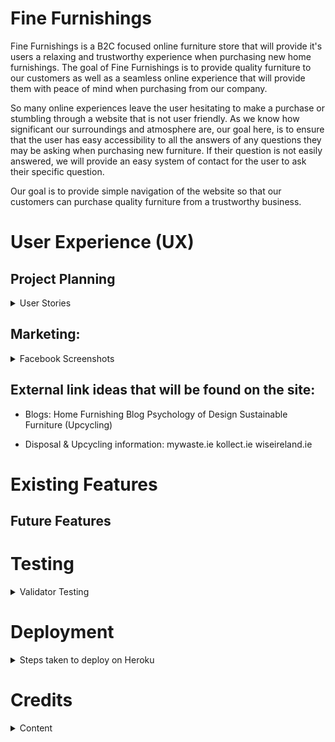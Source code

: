 # Fine Furnishings
Fine Furnishings is a B2C focused online furniture store that will provide it's users a relaxing and trustworthy experience when purchasing new home furnishings. The goal of Fine Furnishings is to provide quality furniture to our customers as well as a seamless online experience that will provide them with peace of mind when purchasing from our company.

So many online experiences leave the user hesitating to make a purchase or stumbling through a website that is not user friendly. As we know how significant our surroundings and atmosphere are, our goal here, is to ensure that the user has easy accessibility to all the answers of any questions they may be asking when purchasing new furniture. If their question is not easily answered, we will provide an easy system of contact for the user to ask their specific question. 

Our goal is to provide simple navigation of the website so that our customers can purchase quality furniture from a trustworthy business.

# User Experience (UX)

## Project Planning 

<details>

<summary>User Stories</summary>
**Planning of user stories completed in Google sheets:
[Google sheet](https://docs.google.com/spreadsheets/d/1xrrFyjqHdzZsPyJ-DnGmsfV3z4rvsZ0ZD8F23ye3utk/edit#gid=0)
- Link to my [GitHub Project](https://github.com/users/morganoleary/projects/5)

<summary>ERD Diagram</summary>
[LucidChart ERD](https://lucid.app/lucidchart/c013de76-fea2-4861-9c69-efccf9e6f6ca/edit?invitationId=inv_27c26c18-d566-4a6a-b26c-0b9be3d8465f&page=0_0#)
![LucidChart ERD](ERD_Diagram.png) # update

<summary>Wireframes</summary>


<summary>Design</summary>
- Using the color Red - psychology of color
     I used the color Red as it has been proven to boost online sales. While the site has a red overall color, I created a more muted version to keep the site classy and more elegant for a more peaceful shopping experience. 
[Crazy Egg](https://www.crazyegg.com/blog/colors-proven-to-boost-sales/)

</details>

## Marketing:
<details>

<summary>Facebook Screenshots</summary>

![Facebook Screenshot #1](static/readme_images/facebook-1-min.png)
![Facebook Screenshot #2](static/readme_images/facebook-2-min.png)
![Facebook Screenshot #3](static/readme_images/facebook-3-min.png)
![Facebook Screenshot #4](static/readme_images/facebook-4-min.png)
![Facebook Screenshot #5](static/readme_images/facebook-5-min.png)

</details>

## External link ideas that will be found on the site:
- Blogs:
Home Furnishing Blog
Psychology of Design
Sustainable Furniture (Upcycling)

- Disposal & Upcycling information:
mywaste.ie
kollect.ie
wiseireland.ie

# Existing Features

## Future Features

# Testing
<details>

<summary>Validator Testing</summary>

<summary>Manual Testing</summary>

<summary>Bugs/Unfixed Bugs</summary>

</details>

# Deployment
<details>

<summary>Steps taken to deploy on Heroku</summary>
WILL UPDATE:

Set up the workspace:
1. Install gunicorn in workspace for Heroku deployment
2. Add to requirements.txt and create Procfile
3. In settings.py set DEBUG = False
4. Git add, commit and push changes to GitHub
Deploy on Heroku:
5. Create the app on Heroku and connect to GitHub project
6. Set the Config Vars in the "Settings" Tab
7. Navigate to the "Deploy" tab and scroll down to click on "Deploy Branch" in the "Manual deploy" section

<summary>Fork Repository</summary>

Forking a repository allows you to create a copy to GitHub, and any changes made will not affect the original repository:

- Within GitHub, navigate to the repository page you are going to fork
- Click "Fork" on the top right corner of the page
- Wait for the copy to be created and you are then redirected to the forked repository

<summary>Clone Repository</summary>

Cloning a repository allows you to create a local copy of a repository on your machine:

- Within GitHub, navigate to the repository you are wanting to clone
- Click the green "<>Code" button
- Within the "Local" tab, copy the HTTPS url
- In your IDE, open Git Bash and type in 'git clone' followed by the pasted url just copied from GitHub. Ex: git clone https://example.com/repository/project
- The clone has been created on your local machine

</details>

# Credits

<details>

<summary>Content</summary>
- The Boutique Ado Walkthrough was referenced when setting up Django, Allauth and the base template.
- The ![Boutique Ado Walkthrough](https://learn.codeinstitute.net/courses/course-v1:CodeInstitute+EA101+2/courseware/eb05f06e62c64ac89823cc956fcd8191/0fb892bc636a44cf94b69d9f2aa9166a/?child=first) was referenced when creating product pages & search bar functionality.
- [Django documention](https://docs.djangoproject.com/en/dev/ref/models/querysets/#iexact) was referenced when utilizing iexact in creating the product category links.
- [Stack Overflow](https://stackoverflow.com/questions/35796195/how-to-redirect-to-previous-page-in-django-after-post-request) helped me redirect users to the previous page without using the 'back' button on the browser.
- The contact app, was largely taken from my previous project [Sould Base Studio Booking Site](https://github.com/morganoleary/studio-booking-site)
- [Bootstrap Collapse Documentation](https://getbootstrap.com/docs/4.6/components/collapse/) was used to implement the dropdown answers on the FAQs page.
- [FreePik.com](https://www.freepik.com/free-photos-vectors/ff-logo) was used to create a mockup of a logo for the company for the Facebook page.
- Updating the shopping cart with quantity functionality & size options for the bedframes was implemented with a great help from the [Boutique Ado Walkthrough - Adding Products](https://learn.codeinstitute.net/courses/course-v1:CodeInstitute+EA101+2/courseware/eb05f06e62c64ac89823cc956fcd8191/f324de58c90e47bd9497bf5839cf1859/)
- [Stack Overflow](https://stackoverflow.com/questions/47258289/differences-between-stacked-inline-and-tabular-inline) was referenced when creating the admin user profile and address fields.
- [Django Docs - forloop.counter](https://docs.djangoproject.com/en/3.1/ref/templates/builtins/#for) & [Django Docs - modelformset_factory¶](https://docs.djangoproject.com/en/5.0/ref/forms/models/#:~:text=modelformset_factory%20%C2%B6&text=Returns%20a%20FormSet%20class%20for,passed%20through%20to%20modelform_factory()%20.) were utilized when implementing the functionality of the users addresses and being able to add multiple to the same account. 


<summary>Technologies Used</summary>
- Images for the products and site were found on [Pexels.com](https://www.pexels.com/) as well as [Unsplash.com](https://unsplash.com/)
- [Adobe Express Converter](https://www.adobe.com/express/feature/image/convert/jpg-to-png) was used to convert all jpg images to png.
- [Compress PNG](https://compresspng.com/#google_vignette) was used to compress all png images for the project.
- [Fonticon](https://gauger.io/fonticon/) was used to download the shopping cart, trash bin and wishlist heart icons. 

<summary>Media & Layout</summary>

<summary>Acknowledgements</summary>

</details>